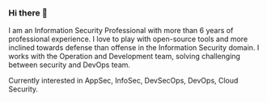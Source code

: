 ### Hi there 👋

I am an Information Security Professional with more than 6 years of professional experience. I love to play with open-source tools and more inclined towards defense than offense in the Information Security domain. I works with the Operation and Development team, solving challenging between security and DevOps team.

Currently interested in AppSec, InfoSec, DevSecOps, DevOps, Cloud Security.

<!--
**anandtiwarics/anandtiwarics** is a ✨ _special_ ✨ repository because its `README.md` (this file) appears on your GitHub profile.

Here are some ideas to get you started:

- 🔭 I’m currently working on ...
- 🌱 I’m currently learning ...
- 👯 I’m looking to collaborate on ...
- 🤔 I’m looking for help with ...
- 💬 Ask me about ...
- 📫 How to reach me: ...
- 😄 Pronouns: ...
- ⚡ Fun fact: ...
-->

<!--START_SECTION:waka-->
<!--END_SECTION:waka-->
